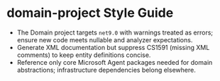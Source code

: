 # domain-project Style Guide

- The Domain project targets `net9.0` with warnings treated as errors; ensure new code meets nullable and analyzer expectations.
- Generate XML documentation but suppress CS1591 (missing XML comments) to keep entity definitions concise.
- Reference only core Microsoft Agent packages needed for domain abstractions; infrastructure dependencies belong elsewhere.
